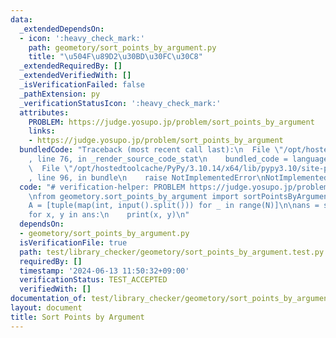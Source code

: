 ```yaml
---
data:
  _extendedDependsOn:
  - icon: ':heavy_check_mark:'
    path: geometory/sort_points_by_argument.py
    title: "\u504F\u89D2\u30BD\u30FC\u30C8"
  _extendedRequiredBy: []
  _extendedVerifiedWith: []
  _isVerificationFailed: false
  _pathExtension: py
  _verificationStatusIcon: ':heavy_check_mark:'
  attributes:
    PROBLEM: https://judge.yosupo.jp/problem/sort_points_by_argument
    links:
    - https://judge.yosupo.jp/problem/sort_points_by_argument
  bundledCode: "Traceback (most recent call last):\n  File \"/opt/hostedtoolcache/PyPy/3.10.14/x64/lib/pypy3.10/site-packages/onlinejudge_verify/documentation/build.py\"\
    , line 76, in _render_source_code_stat\n    bundled_code = language.bundle(\n\
    \  File \"/opt/hostedtoolcache/PyPy/3.10.14/x64/lib/pypy3.10/site-packages/onlinejudge_verify/languages/python.py\"\
    , line 96, in bundle\n    raise NotImplementedError\nNotImplementedError\n"
  code: "# verification-helper: PROBLEM https://judge.yosupo.jp/problem/sort_points_by_argument\n\
    \nfrom geometory.sort_points_by_argument import sortPointsByArgument\n\nN = int(input())\n\
    A = [tuple(map(int, input().split())) for _ in range(N)]\n\nans = sortPointsByArgument(A)\n\
    for x, y in ans:\n    print(x, y)\n"
  dependsOn:
  - geometory/sort_points_by_argument.py
  isVerificationFile: true
  path: test/library_checker/geometory/sort_points_by_argument.test.py
  requiredBy: []
  timestamp: '2024-06-13 11:50:32+09:00'
  verificationStatus: TEST_ACCEPTED
  verifiedWith: []
documentation_of: test/library_checker/geometory/sort_points_by_argument.test.py
layout: document
title: Sort Points by Argument
---
```

